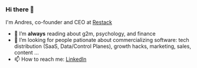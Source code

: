 ### Hi there 👋

I'm Andres, co-founder and CEO at [Restack](https://www.restack.io/)

- 🌱 I’m **always** reading about g2m, psychology, and finance
- 🤔 I’m looking for people pationate about commercializing software: tech distribution (SaaS, Data/Control Planes), growth hacks, marketing, sales, content ...
- 📫 How to reach me: [LinkedIn](https://www.linkedin.com/in/andres-tapia/)
